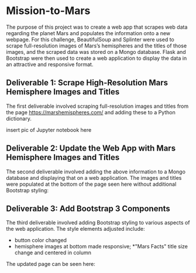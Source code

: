 # Mission-to-Mars

The purpose of this project was to create a web app that scrapes web data regarding the planet Mars and populates the information onto a new webpage. For this challenge, BeautifulSoup and Splinter were used to scrape full-resolution images of Mars’s hemispheres and the titles of those images, and the scraped data was stored on a Mongo database. Flask and Bootstrap were then used to create a web application to display the data in an attractive and responsive format.

## Deliverable 1: Scrape High-Resolution Mars Hemisphere Images and Titles
The first deliverable involved scraping full-resolution images and titles from the page https://marshemispheres.com/ and adding these to a Python dictionary. 

insert pic of Jupyter notebook here

## Deliverable 2: Update the Web App with Mars Hemisphere Images and Titles
The second deliverable involved adding the above information to a Mongo database and displaying that on a web application. The images and titles were populated at the bottom of the page seen here without additional Bootstrap styling:
  
## Deliverable 3: Add Bootstrap 3 Components
The third deliverable involved adding Bootstrap styling to various aspects of the web application. The style elements adjusted include:

* button color changed
* hemisphere images at bottom made responsive;
*"Mars Facts" title size change and centered in column

The updated page can be seen here:
